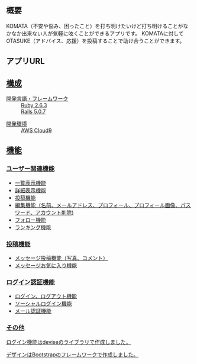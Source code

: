<h2>概要</h2>
<p>
KOMATA（不安や悩み、困ったこと）を打ち明けたいけど打ち明けることがなかなか出来ない人が気軽に呟くことができるアプリです。 KOMATAに対してOTASUKE（アドバイス、応援）を投稿することで助け合うことができます。
</p>

<h2>アプリURL</h2>
<p><a href="https://komata-app.herokuapp.com"></p>

<h2>構成</h2>
<dl>
	<dt>開発言語・フレームワーク</dt>
	<dd>Ruby 2.6.3</dd>
	<dd>Rails 5.0.7</dd>
</dl>
<dl>
	<dt>開発環境</dt>
	<dd>AWS Cloud9</dd>
</dl>

<h2>機能</h2>

<h3>ユーザー関連機能</h3>
<ul>
	<li>一覧表示機能</li>
	<li>詳細表示機能</li>
	<li>投稿機能</li>
	<li>編集機能（名前、メールアドレス、プロフィール、プロフィール画像、パスワード、アカウント削除)</li>
	<li>フォロー機能</li>
	<li>ランキング機能</li>
</ul>

<h3>投稿機能</h3>
<ul>
	<li>メッセージ投稿機能（写真、コメント）</li>
	<li>メッセージお気に入り機能</li>
</ul>

<h3>ログイン認証機能</h3>
<ul>
	<li>ログイン、ログアウト機能</li>
	<li>ソーシャルログイン機能</li>
	<li>メール認証機能</li>
</ul>

<h3>その他</h3>
<p>ログイン機能はdeviseのライブラリで作成しました。</p>
<p>デザインはBootstrapのフレームワークで作成しました。</p>




		

